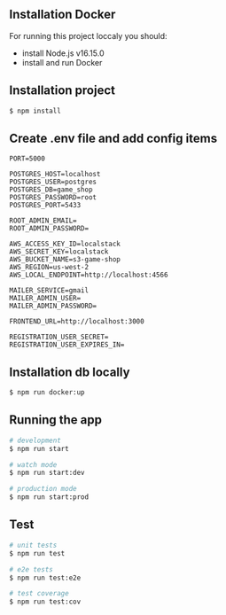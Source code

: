 ## Installation Docker

For running this project loccaly you should:
  - install Node.js v16.15.0
  - install and run Docker

## Installation project

```bash
$ npm install
```

## Create .env file and add config items
```
PORT=5000

POSTGRES_HOST=localhost
POSTGRES_USER=postgres
POSTGRES_DB=game_shop
POSTGRES_PASSWORD=root
POSTGRES_PORT=5433

ROOT_ADMIN_EMAIL=
ROOT_ADMIN_PASSWORD=

AWS_ACCESS_KEY_ID=localstack
AWS_SECRET_KEY=localstack
AWS_BUCKET_NAME=s3-game-shop
AWS_REGION=us-west-2
AWS_LOCAL_ENDPOINT=http://localhost:4566

MAILER_SERVICE=gmail
MAILER_ADMIN_USER=
MAILER_ADMIN_PASSWORD=

FRONTEND_URL=http://localhost:3000

REGISTRATION_USER_SECRET=
REGISTRATION_USER_EXPIRES_IN=

```

## Installation db locally

```bash
$ npm run docker:up
```

## Running the app

```bash
# development
$ npm run start

# watch mode
$ npm run start:dev

# production mode
$ npm run start:prod
```

## Test

```bash
# unit tests
$ npm run test

# e2e tests
$ npm run test:e2e

# test coverage
$ npm run test:cov
```

